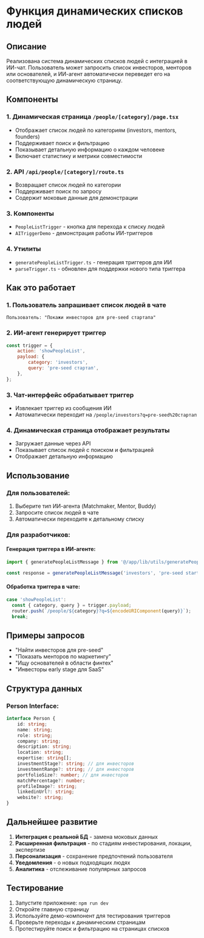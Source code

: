 # Функция динамических списков людей

## Описание

Реализована система динамических списков людей с интеграцией в ИИ-чат. Пользователь может запросить список инвесторов, менторов или основателей, и ИИ-агент автоматически переведет его на соответствующую динамическую страницу.

## Компоненты

### 1. Динамическая страница `/people/[category]/page.tsx`

- Отображает список людей по категориям (investors, mentors, founders)
- Поддерживает поиск и фильтрацию
- Показывает детальную информацию о каждом человеке
- Включает статистику и метрики совместимости

### 2. API `/api/people/[category]/route.ts`

- Возвращает список людей по категории
- Поддерживает поиск по запросу
- Содержит моковые данные для демонстрации

### 3. Компоненты

- `PeopleListTrigger` - кнопка для перехода к списку людей
- `AITriggerDemo` - демонстрация работы ИИ-триггеров

### 4. Утилиты

- `generatePeopleListTrigger.ts` - генерация триггеров для ИИ
- `parseTrigger.ts` - обновлен для поддержки нового типа триггера

## Как это работает

### 1. Пользователь запрашивает список людей в чате

```
Пользователь: "Покажи инвесторов для pre-seed стартапа"
```

### 2. ИИ-агент генерирует триггер

```javascript
const trigger = {
	action: 'showPeopleList',
	payload: {
		category: 'investors',
		query: 'pre-seed стартап',
	},
};
```

### 3. Чат-интерфейс обрабатывает триггер

- Извлекает триггер из сообщения ИИ
- Автоматически переходит на `/people/investors?q=pre-seed%20стартап`

### 4. Динамическая страница отображает результаты

- Загружает данные через API
- Показывает список людей с поиском и фильтрацией
- Отображает детальную информацию

## Использование

### Для пользователей:

1. Выберите тип ИИ-агента (Matchmaker, Mentor, Buddy)
2. Запросите список людей в чате
3. Автоматически переходите к детальному списку

### Для разработчиков:

#### Генерация триггера в ИИ-агенте:

```typescript
import { generatePeopleListMessage } from '@/app/lib/utils/generatePeopleListTrigger';

const response = generatePeopleListMessage('investors', 'pre-seed startup');
```

#### Обработка триггера в чате:

```typescript
case 'showPeopleList':
  const { category, query } = trigger.payload;
  router.push(`/people/${category}?q=${encodeURIComponent(query)}`);
  break;
```

## Примеры запросов

- "Найти инвесторов для pre-seed"
- "Показать менторов по маркетингу"
- "Ищу основателей в области финтех"
- "Инвесторы early stage для SaaS"

## Структура данных

### Person Interface:

```typescript
interface Person {
	id: string;
	name: string;
	role: string;
	company: string;
	description: string;
	location: string;
	expertise: string[];
	investmentStage?: string; // для инвесторов
	investmentRange?: string; // для инвесторов
	portfolioSize?: number; // для инвесторов
	matchPercentage?: number;
	profileImage?: string;
	linkedinUrl?: string;
	website?: string;
}
```

## Дальнейшее развитие

1. **Интеграция с реальной БД** - замена моковых данных
2. **Расширенная фильтрация** - по стадиям инвестирования, локации, экспертизе
3. **Персонализация** - сохранение предпочтений пользователя
4. **Уведомления** - о новых подходящих людях
5. **Аналитика** - отслеживание популярных запросов

## Тестирование

1. Запустите приложение: `npm run dev`
2. Откройте главную страницу
3. Используйте демо-компонент для тестирования триггеров
4. Проверьте переходы к динамическим страницам
5. Протестируйте поиск и фильтрацию на страницах списков

